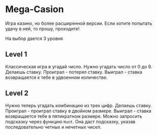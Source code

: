 # Mega-Casion
Игра казино, но более расширенной версии. Если хотите попытать удачу в ней, то прошу, проходите!

На выбор дается 3 уровня

## Level 1
Классическая игра в угадай число. Нужно угадать число от 0 до 9. Делаешь ставку. Проиграл - потерял ставку. Выиграл - ставка возвращается к тебе в удвоенном количестве.

## Level 2
Нужно теперь угадать комбинацию из трех цифр. Делаешь ставку. Проиграл - проиграл ставку в двойном размере. Выиграл - ставка возвращается тебе в пятикратном размере. Можно запросить подсказку через функцию `Hunt`. Она даст подсказку, указав последовательно четных и нечетных чисел.

